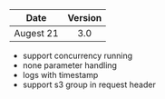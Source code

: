 | Date          | Version       |
| ------------- |:-------------:|
| Augest 21     | 3.0           |

* support concurrency running
* none parameter handling
* logs with timestamp
* support s3 group in request header
